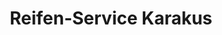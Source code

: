 ---
title: "Reifen-Service Karakus"
url: /obertshausen/reifen-service-karakus/
shop: Autowerkstatt
---